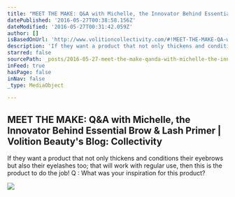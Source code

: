 ```yaml
---
title: "MEET THE MAKE: Q&A with Michelle, the Innovator Behind Essential Brow & Lash Primer | Volition Beauty's Blog: Collectivity"
datePublished: '2016-05-27T00:38:58.156Z'
dateModified: '2016-05-27T00:31:42.059Z'
author: []
isBasedOnUrl: 'http://www.volitioncollectivity.com/#!MEET-THE-MAKE-QA-with-Michelle-the-Innovator-Behind-Essential-Brow-Lash-Primer/c1kw6/56b3c8eb0cf26832893a17f3'
description: 'If they want a product that not only thickens and conditions their eyebrows but also their eyelashes too; that will work with regular use, then this is the product to do the job! Q : What was your inspiration for this product?'
starred: false
sourcePath: _posts/2016-05-27-meet-the-make-qanda-with-michelle-the-innovator-behind-essen.md
inFeed: true
hasPage: false
inNav: false
_type: MediaObject

---
```

<article style=""><h1>MEET THE MAKE: Q&amp;A with Michelle, the Innovator Behind Essential Brow &amp; Lash Primer | Volition Beauty's Blog: Collectivity</h1><p>If they want a product that not only thickens and conditions their eyebrows but also their eyelashes too; that will work with regular use, then this is the product to do the job! Q : What was your inspiration for this product?</p><img src="http://static.wixstatic.com/media/3c740c_a51ed32cb7c443378837cc1649faf272.jpg" /></article>